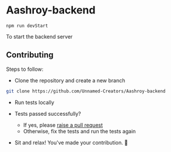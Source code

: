 # Aashroy-backend

```
npm run devStart 
```
To start the backend server



## Contributing


Steps to follow:

- Clone the repository and create a new branch

```bash
git clone https://github.com/Unnamed-Creators/Aashroy-backend
```




- Run tests locally


- Tests passed successfully?
   - If yes, please [raise a pull request](https://github.com/Unnamed-Creators/Aashroy-backend/pulls)
   - Otherwise, fix the tests and run the tests again

- Sit and relax! You've made your contribution. :tada:
